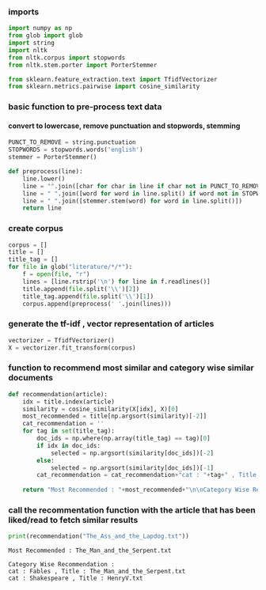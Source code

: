 ### imports


```python
import numpy as np
from glob import glob
import string
import nltk
from nltk.corpus import stopwords
from nltk.stem.porter import PorterStemmer

from sklearn.feature_extraction.text import TfidfVectorizer
from sklearn.metrics.pairwise import cosine_similarity
```

### basic function to pre-process text data 
#### convert to lowercase, remove punctuation and stopwords, stemming


```python
PUNCT_TO_REMOVE = string.punctuation
STOPWORDS = stopwords.words('english')
stemmer = PorterStemmer()

def preprocess(line):
    line.lower()
    line = "".join([char for char in line if char not in PUNCT_TO_REMOVE])
    line = " ".join([word for word in line.split() if word not in STOPWORDS])
    line = " ".join([stemmer.stem(word) for word in line.split()])
    return line
```

### create corpus


```python
corpus = []
title = []
title_tag = []
for file in glob("literature/*/*"):
    f = open(file, "r")
    lines = [line.rstrip('\n') for line in f.readlines()]
    title.append(file.split('\\')[2])
    title_tag.append(file.split('\\')[1])
    corpus.append(preprocess(' '.join(lines)))
```

### generate the tf-idf , vector representation of articles


```python
vectorizer = TfidfVectorizer()
X = vectorizer.fit_transform(corpus)
```

### function to recommend most similar and category wise similar documents


```python
def recommendation(article):
    idx = title.index(article)
    similarity = cosine_similarity(X[idx], X)[0]
    most_recommended = title[np.argsort(similarity)[-2]]
    cat_recommendation = ''
    for tag in set(title_tag):
        doc_ids = np.where(np.array(title_tag) == tag)[0]
        if idx in doc_ids:
            selected = np.argsort(similarity[doc_ids])[-2]
        else:
            selected = np.argsort(similarity[doc_ids])[-1]
        cat_recommendation = cat_recommendation+"cat : "+tag+" , Title : "+title[doc_ids[selected]]+"\n"
        
    return "Most Recommended : "+most_recommended+"\n\nCategory Wise Recommendation : \n"+cat_recommendation+"\n\n"
```

### call the recommentation function with the article that has been liked/read to fetch similar results


```python
print(recommendation("The_Ass_and_the_Lapdog.txt"))
```

    Most Recommended : The_Man_and_the_Serpent.txt
    
    Category Wise Recommendation : 
    cat : Fables , Title : The_Man_and_the_Serpent.txt
    cat : Shakespeare , Title : HenryV.txt
    
    
    


